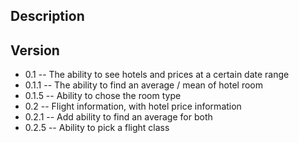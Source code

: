 ## Description

## Version
* 0.1 -- The ability to see hotels and prices at a certain date range
* 0.1.1 -- The ability to find an average / mean of hotel room
* 0.1.5 -- Ability to chose the room type
* 0.2 -- Flight information, with hotel price information
* 0.2.1 -- Add ability to find an average for both
* 0.2.5 -- Ability to pick a flight class
